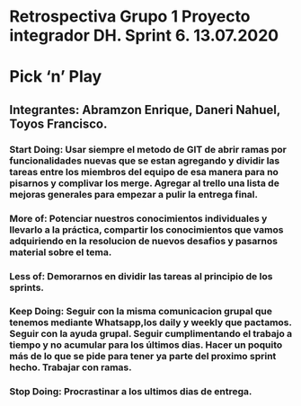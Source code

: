 # Retrospectiva Grupo 1 Proyecto integrador DH. Sprint 6. 13.07.2020

# Pick ‘n’ Play

## Integrantes: Abramzon Enrique, Daneri Nahuel, Toyos Francisco.

### Start Doing: Usar siempre  el metodo de  GIT  de abrir ramas por funcionalidades nuevas que se estan agregando y dividir las tareas entre los miembros del equipo  de esa manera para no pisarnos y complivar los merge. Agregar al trello una lista de mejoras generales para empezar a pulir la entrega final.


### More of: Potenciar nuestros conocimientos individuales y llevarlo a la práctica, compartir los conocimientos que vamos adquiriendo en la resolucion de nuevos desafios y pasarnos material sobre el tema.


### Less of: Demorarnos en dividir las tareas al principio de los sprints.


### Keep Doing: Seguir con la misma comunicacion grupal que tenemos mediante Whatsapp,los daily y weekly que pactamos. Seguir con la ayuda grupal. Seguir cumplimentando el trabajo a tiempo y no acumular para los últimos dias. Hacer un poquito más de lo que se pide para tener ya parte del proximo sprint hecho. Trabajar con ramas. 


### Stop Doing: Procrastinar a los ultimos dias de entrega.

